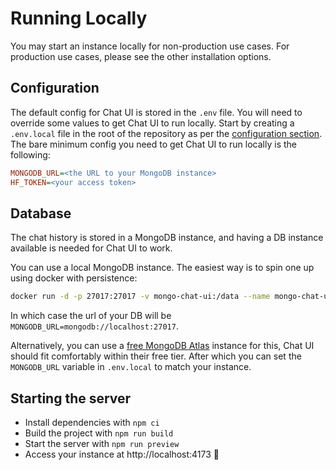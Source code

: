 # Running Locally

You may start an instance locally for non-production use cases. For production use cases, please see the other installation options.

## Configuration

The default config for Chat UI is stored in the `.env` file. You will need to override some values to get Chat UI to run locally. Start by creating a `.env.local` file in the root of the repository as per the [configuration section](/configuration/overview). The bare minimum config you need to get Chat UI to run locally is the following:

```ini
MONGODB_URL=<the URL to your MongoDB instance>
HF_TOKEN=<your access token>
```

## Database

The chat history is stored in a MongoDB instance, and having a DB instance available is needed for Chat UI to work.

You can use a local MongoDB instance. The easiest way is to spin one up using docker with persistence:

```bash
docker run -d -p 27017:27017 -v mongo-chat-ui:/data --name mongo-chat-ui mongo:latest
```

In which case the url of your DB will be `MONGODB_URL=mongodb://localhost:27017`.

Alternatively, you can use a [free MongoDB Atlas](https://www.mongodb.com/pricing) instance for this, Chat UI should fit comfortably within their free tier. After which you can set the `MONGODB_URL` variable in `.env.local` to match your instance.

## Starting the server

- Install dependencies with `npm ci`
- Build the project with `npm run build`
- Start the server with `npm run preview`
- Access your instance at http://localhost:4173 🎉
